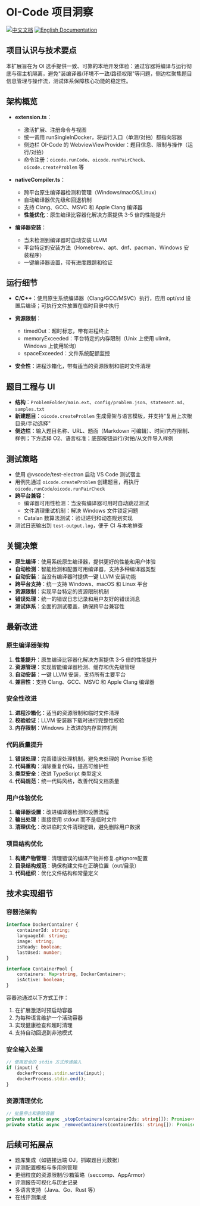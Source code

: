 # OI-Code 项目洞察

[![中文文档](https://img.shields.io/badge/项目洞察-中文-red.svg)](i18n/chinese/PROJECT_INSIGHTS.md)
[![English Documentation](https://img.shields.io/badge/Project-Insights-blue.svg)](../../docs/PROJECT_INSIGHTS.md)

## 项目认识与技术要点

本扩展旨在为 OI 选手提供一致、可靠的本地开发体验：通过容器将编译与运行彻底与宿主机隔离，避免"装编译器/环境不一致/路径权限"等问题，侧边栏聚焦题目信息管理与操作流，测试体系保障核心功能的稳定性。

## 架构概览

- **extension.ts**：
  - 激活扩展、注册命令与视图
  - 统一调用 runSingleInDocker，将运行入口（单测/对拍）都指向容器
  - 侧边栏 OI-Code 的 WebviewViewProvider：题目信息、限制与操作（运行/对拍）
  - 命令注册：`oicode.runCode`、`oicode.runPairCheck`、`oicode.createProblem` 等

- **nativeCompiler.ts**：
  - 跨平台原生编译器检测和管理（Windows/macOS/Linux）
  - 自动编译器优先级和回退机制
  - 支持 Clang、GCC、MSVC 和 Apple Clang 编译器
  - **性能优化**：原生编译比容器化解决方案提供 3-5 倍的性能提升

- **编译器安装**：
  - 当未检测到编译器时自动安装 LLVM
  - 平台特定的安装方法（Homebrew、apt、dnf、pacman、Windows 安装程序）
  - 一键编译器设置，带有进度跟踪和验证

## 运行细节

- **C/C++**：使用原生系统编译器（Clang/GCC/MSVC）执行，应用 opt/std 设置后编译；可执行文件放置在临时目录中执行

- **资源限制**：
  - timedOut：超时标志，带有进程终止
  - memoryExceeded：平台特定的内存限制（Unix 上使用 ulimit，Windows 上使用轮询）
  - spaceExceeded：文件系统配额监控
- **安全性**：进程沙箱化，带有适当的资源限制和临时文件清理

## 题目工程与 UI

- **结构**：`ProblemFolder/main.ext`、`config/problem.json`、`statement.md`、`samples.txt`
- **新建题目**：`oicode.createProblem` 生成骨架与语言模板，并支持"复用上次根目录/手动选择"
- **侧边栏**：输入题目名称、URL、题面（Markdown 可编辑）、时间/内存限制、样例；下方选择 O2、语言标准；底部按钮运行/对拍/从文件导入样例

## 测试策略

- 使用 @vscode/test-electron 启动 VS Code 测试宿主
- 用例先通过 `oicode.createProblem` 创建题目，再执行 `oicode.runCode`/`oicode.runPairCheck`
- **跨平台兼容**：
  - 编译器可用性检测：当没有编译器可用时自动跳过测试
  - 文件清理重试机制：解决 Windows 文件锁定问题
  - Catalan 数算法测试：验证递归和动态规划实现
- 测试日志输出到 `test-output.log`，便于 CI 与本地排查

## 关键决策

- **原生编译**：使用系统原生编译器，提供更好的性能和用户体验
- **自动检测**：智能检测和配置可用编译器，支持多种编译器类型
- **自动安装**：当没有编译器时提供一键 LLVM 安装功能
- **跨平台支持**：统一支持 Windows、macOS 和 Linux 平台
- **资源限制**：实现平台特定的资源限制机制
- **错误处理**：统一的错误日志记录和用户友好的错误消息
- **测试体系**：全面的测试覆盖，确保跨平台兼容性

## 最新改进

### 原生编译器架构
1. **性能提升**：原生编译比容器化解决方案提供 3-5 倍的性能提升
2. **资源管理**：实现智能编译器检测、缓存和优先级管理
3. **自动安装**：一键 LLVM 安装，支持所有主要平台
4. **兼容性**：支持 Clang、GCC、MSVC 和 Apple Clang 编译器

### 安全性改进
1. **进程沙箱化**：适当的资源限制和临时文件清理
2. **校验验证**：LLVM 安装器下载时进行完整性校验
3. **内存限制**：Windows 上改进的内存监控机制

### 代码质量提升
1. **错误处理**：完善错误处理机制，避免未处理的 Promise 拒绝
2. **代码重构**：消除重复代码，提高可维护性
3. **类型安全**：改进 TypeScript 类型定义
4. **代码规范**：统一代码风格，改善代码文档质量

### 用户体验优化
1. **编译器设置**：改进编译器检测和设置流程
2. **输出处理**：直接使用 stdout 而不是临时文件
3. **清理优化**：改进临时文件清理逻辑，避免删除用户数据

### 项目结构优化
1. **构建产物管理**：清理错误的编译产物并修复.gitignore配置
2. **目录结构规范**：确保构建文件在正确位置（out/目录）
3. **代码组织**：优化文件结构和常量定义

## 技术实现细节

### 容器池架构
```typescript
interface DockerContainer {
    containerId: string;
    languageId: string;
    image: string;
    isReady: boolean;
    lastUsed: number;
}

interface ContainerPool {
    containers: Map<string, DockerContainer>;
    isActive: boolean;
}
```

容器池通过以下方式工作：
1. 在扩展激活时预启动容器
2. 为每种语言维护一个活动容器
3. 实现健康检查和超时清理
4. 支持自动回退到非池模式

### 安全输入处理
```typescript
// 使用安全的 stdin 方式传递输入
if (input) {
    dockerProcess.stdin.write(input);
    dockerProcess.stdin.end();
}
```

### 资源清理优化
```typescript
// 批量停止和删除容器
private static async _stopContainers(containerIds: string[]): Promise<void>
private static async _removeContainers(containerIds: string[]): Promise<void>
```

## 后续可拓展点

- 题库集成（如链接远端 OJ，抓取题目元数据）
- 评测配置模板与多用例管理
- 更细粒度的资源限制/沙箱策略（seccomp、AppArmor）
- 评测报告可视化与历史记录
- 多语言支持（Java、Go、Rust 等）
- 在线评测集成
